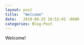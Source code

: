 ```yaml
---
layout: post
title:  "Welcome"
date:   2018-08-25 18:52:45 -0600
categories: Blog-Post
---
```

Welcome!
